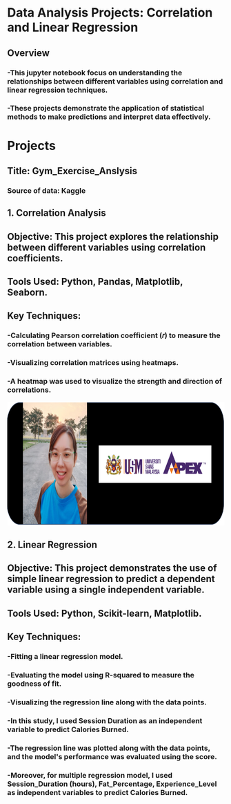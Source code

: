 # Data Analysis Projects: Correlation and Linear Regression
## Overview
### -This jupyter notebook focus on understanding the relationships between different variables using correlation and linear regression techniques. 
### -These projects demonstrate the application of statistical methods to make predictions and interpret data effectively.

# Projects
## Title: Gym_Exercise_Anslysis
### Source of data: Kaggle
## 1. Correlation Analysis
## Objective: This project explores the relationship between different variables using correlation coefficients.

## Tools Used: Python, Pandas, Matplotlib, Seaborn.

## Key Techniques:

### -Calculating Pearson correlation coefficient (𝑟) to measure the correlation between variables.
### -Visualizing correlation matrices using heatmaps.
### -A heatmap was used to visualize the strength and direction of correlations.
<img src="https://github.com/meigeeong/My-Portfolio/blob/main/img/MeiGeeimg.PNG" width="705" height="287">

## 2. Linear Regression
## Objective: This project demonstrates the use of simple linear regression to predict a dependent variable using a single independent variable.
## Tools Used: Python, Scikit-learn, Matplotlib.

## Key Techniques:

### -Fitting a linear regression model.
### -Evaluating the model using R-squared to measure the goodness of fit.
### -Visualizing the regression line along with the data points.
### -In this study, I used Session Duration as an independent variable to predict Calories Burned. 
### -The regression line was plotted along with the data points, and the model's performance was evaluated using the score.
### -Moreover, for multiple regression model, I used Session_Duration (hours), Fat_Percentage, Experience_Level as independent variables to predict Calories Burned. 
